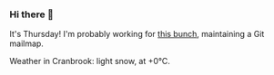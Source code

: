 ### Hi there :wave:

It's Thursday! I'm probably working for [this bunch](https://github.com/kohofinancial), maintaining a Git mailmap.

Weather in Cranbrook: light snow, at +0°C.
